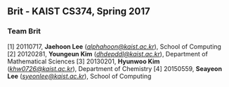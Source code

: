 ## Brit - KAIST CS374, Spring 2017

### Team Brit
[1] 20110717, **Jaehoon Lee** (*alphahoon@kaist.ac.kr*), School of Computing
[2] 20120281, **Youngeun Kim** (*dhdepddl@kaist.ac.kr*), Department of Mathematical Sciences
[3] 20130201, **Hyunwoo Kim** (*khw0726@kaist.ac.kr*), Department of Chemistry
[4] 20150559, **Seayeon Lee** (*syeonlee@kaist.ac.kr*), School of Computing
